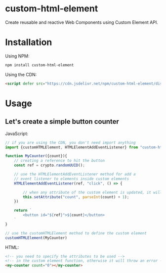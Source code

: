 # custom-html-element

Create reusable and reactive Web Components using Custom Element API.

# Installation

Using NPM:

```sh
npm install custom-html-element
```

Using the CDN:

```html
<script defer src="https://cdn.jsdelivr.net/npm/custom-html-element/dist/cdn.js"></script>
```

# Usage

## Let's create a simple button counter

JavaScript:

```js
// if you are using the CDN, you don't need import anything
import {customHTMLElement, HTMLElementAddEventListener} from "custom-html-element";

function MyCounter({count}){
    // creating a reference to hit the button
    const ref = crypto.randomUUID();

    // use the HTMLElementAddEventListener method for add a
    // event listener to elements inside custom elements
    HTMLElementAddEventListener(ref, "click", () => {

        // when any attribute of the custom element is updated, it will be re-rendered
        this.setAttribute("count", parseInt(count) + 1);
    })

    return `
        <button id="${ref}">${count}</button>
    `
}

// use the customHTMLElement method to define the custom element
customHTMLElement(MyCounter)
```

HTML:

```html
<!-- you need to specify the attributes to be used -->
<!-- in the custom element function, otherwise it will throw an error -->
<my-counter count="0"></my-counter>
```